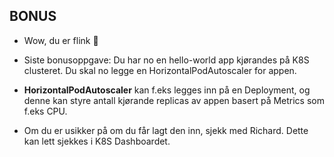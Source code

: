 ## BONUS

* Wow, du er flink :clap:

* Siste bonusoppgave: Du har no en hello-world app kjørandes på K8S clusteret. Du skal no legge en HorizontalPodAutoscaler for appen.

* **HorizontalPodAutoscaler** kan f.eks legges inn på en Deployment, og denne kan styre antall kjørande replicas av appen basert på Metrics som f.eks CPU.

* Om du er usikker på om du får lagt den inn, sjekk med Richard. Dette kan lett sjekkes i K8S Dashboardet.
